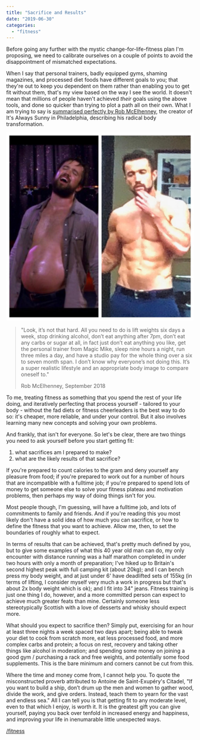 ```yaml
---
title: "Sacrifice and Results"
date: "2019-06-30"
categories: 
  - "fitness"
---
```


Before going any further with the mystic change-for-life-fitness plan I'm proposing, we need to calibrate ourselves on a couple of points to avoid the disappointment of mismatched expectations.

  

When I say that personal trainers, badly equipped gyms, shaming magazines, and processed diet foods have different goals to you; that they're out to keep you dependent on them rather than enabling you to get fit without them, that's my view based on the way I see the world. It doesn't mean that millions of people haven't achieved _their_ goals using the above tools, and done so quicker than trying to plot a path all on their own. What I am trying to say is [summarised perfectly by Rob McElhenney](https://www.instagram.com/robmcelhenney/p/BnXtEz1BLFP/), the creator of It's Always Sunny in Philadelphia, describing his radical body transformation.

  

![](../images/robmc-1024x1024.jpg)

> "Look, it’s not that hard. All you need to do is lift weights six days a week, stop drinking alcohol, don’t eat anything after 7pm, don’t eat any carbs or sugar at all, in fact just don’t eat anything you like, get the personal trainer from Magic Mike, sleep nine hours a night, run three miles a day, and have a studio pay for the whole thing over a six to seven month span. I don’t know why everyone’s not doing this. It’s a super realistic lifestyle and an appropriate body image to compare oneself to."
> 
> Rob McElhenney, September 2018

  

To me, treating fitness as something that you spend the rest of your life doing, and iteratively perfecting that process yourself - tailored to your body - without the fad diets or fitness cheerleaders is the best way to do so: it's cheaper, more reliable, and under your control. But it also involves learning many new concepts and solving your own problems.

  

And frankly, that isn't for everyone. So let's be clear, there are two things you need to ask yourself before you start getting fit:

1. what sacrifices am I prepared to make?
2. what are the likely results of that sacrifice?

If you're prepared to count calories to the gram and deny yourself any pleasure from food; if you're prepared to work out for a number of hours that are incompatible with a fulltime job; if you're prepared to spend lots of money to get someone else to solve your fitness plateau and motivation problems, then perhaps my way of doing things isn't for you.

  

Most people though, I'm guessing, will have a fulltime job, and lots of commitments to family and friends. And if you're reading this you most likely don't have a solid idea of how much you can sacrifice, or how to define the fitness that you want to achieve. Allow me, then, to set the boundaries of roughly what to expect.

  

In terms of results that can be achieved, that's pretty much defined by you, but to give some examples of what this 40 year old man can do, my only encounter with distance running was a half marathon completed in under two hours with only a month of preparation; I've hiked up to Britain's second highest peak with full camping kit (about 20kg); and I can bench press my body weight, and at just under 6' have deadlifted sets of 155kg (in terms of lifting, I consider myself very much a work in progress but that's about 2x body weight which is ok); and I fit into 34" jeans. Fitness training is just one thing I do, however, and a more committed person can expect to achieve much greater feats than mine. Certainly someone less stereotypically Scottish with a love of desserts and whisky should expect more.

  

What should you expect to sacrifice then? Simply put, exercising for an hour at least three nights a week spaced two days apart; being able to tweak your diet to cook from scratch more, eat less processed food, and more complex carbs and protein; a focus on rest, recovery and taking other things like alcohol in moderation; and spending some money on joining a good gym / purchasing a rack and free weights, and potentially some food supplements. This is the bare minimum and corners cannot be cut from this.

  

Where the time and money come from, I cannot help you. To quote the misconstructed proverb attributed to Antoine de Saint-Exupéry's Citadel, "If you want to build a ship, don’t drum up the men and women to gather wood, divide the work, and give orders. Instead, teach them to yearn for the vast and endless sea." All I can tell you is that getting fit to any moderate level, even to that which I enjoy, is worth it. It is the greatest gift you can give yourself, paying you back over tenfold in increased energy and happiness, and improving your life in inenumarable little unexpected ways.

  

[/fitness](https://lifebeyondfife.com/fitness)
